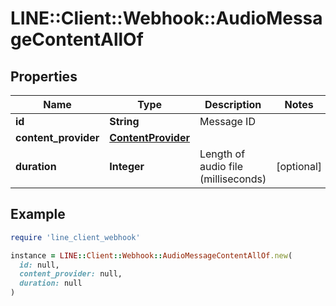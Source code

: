 # LINE::Client::Webhook::AudioMessageContentAllOf

## Properties

| Name | Type | Description | Notes |
| ---- | ---- | ----------- | ----- |
| **id** | **String** | Message ID |  |
| **content_provider** | [**ContentProvider**](ContentProvider.md) |  |  |
| **duration** | **Integer** | Length of audio file (milliseconds) | [optional] |

## Example

```ruby
require 'line_client_webhook'

instance = LINE::Client::Webhook::AudioMessageContentAllOf.new(
  id: null,
  content_provider: null,
  duration: null
)
```

